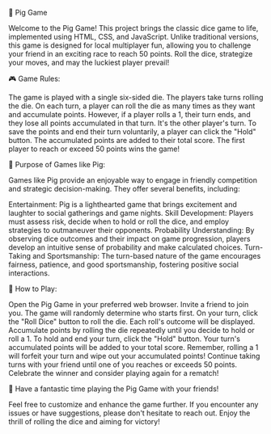 🐷 Pig Game

Welcome to the Pig Game! This project brings the classic dice game to life, implemented using HTML, CSS, and JavaScript. Unlike traditional versions, this game is designed for local multiplayer fun, allowing you to challenge your friend in an exciting race to reach 50 points. Roll the dice, strategize your moves, and may the luckiest player prevail!

🎮 Game Rules:

The game is played with a single six-sided die.
The players take turns rolling the die.
On each turn, a player can roll the die as many times as they want and accumulate points.
However, if a player rolls a 1, their turn ends, and they lose all points accumulated in that turn. It's the other player's turn.
To save the points and end their turn voluntarily, a player can click the "Hold" button. The accumulated points are added to their total score.
The first player to reach or exceed 50 points wins the game!

🎯 Purpose of Games like Pig:

Games like Pig provide an enjoyable way to engage in friendly competition and strategic decision-making. They offer several benefits, including:

Entertainment: Pig is a lighthearted game that brings excitement and laughter to social gatherings and game nights.
Skill Development: Players must assess risk, decide when to hold or roll the dice, and employ strategies to outmaneuver their opponents.
Probability Understanding: By observing dice outcomes and their impact on game progression, players develop an intuitive sense of probability and make calculated choices.
Turn-Taking and Sportsmanship: The turn-based nature of the game encourages fairness, patience, and good sportsmanship, fostering positive social interactions.

🚀 How to Play:

Open the Pig Game in your preferred web browser.
Invite a friend to join you.
The game will randomly determine who starts first.
On your turn, click the "Roll Dice" button to roll the die. Each roll's outcome will be displayed.
Accumulate points by rolling the die repeatedly until you decide to hold or roll a 1.
To hold and end your turn, click the "Hold" button. Your turn's accumulated points will be added to your total score.
Remember, rolling a 1 will forfeit your turn and wipe out your accumulated points!
Continue taking turns with your friend until one of you reaches or exceeds 50 points.
Celebrate the winner and consider playing again for a rematch!

🌟 Have a fantastic time playing the Pig Game with your friends!

Feel free to customize and enhance the game further. If you encounter any issues or have suggestions, please don't hesitate to reach out. Enjoy the thrill of rolling the dice and aiming for victory!
